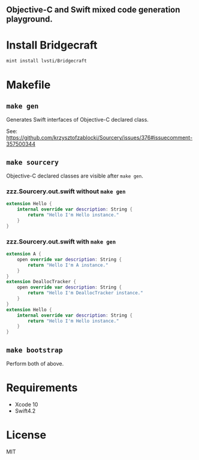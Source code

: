 Objective-C and Swift mixed code generation playground.
---

# Install Bridgecraft

```
mint install lvsti/Bridgecraft
```

# Makefile

## `make gen`

Generates Swift interfaces of Objective-C declared class.

See: https://github.com/krzysztofzablocki/Sourcery/issues/376#issuecomment-357500344

## `make sourcery`
Objective-C declared classes are visible after `make gen`.

### zzz.Sourcery.out.swift without `make gen`
```swift
extension Hello {
    internal override var description: String {
        return "Hello I'm Hello instance."
    }
}
```

### zzz.Sourcery.out.swift with `make gen`
```swift
extension A {
    open override var description: String {
        return "Hello I'm A instance."
    }
}
extension DeallocTracker {
    open override var description: String {
        return "Hello I'm DeallocTracker instance."
    }
}
extension Hello {
    internal override var description: String {
        return "Hello I'm Hello instance."
    }
}
```

## `make bootstrap`
Perform both of above.

# Requirements
- Xcode 10
- Swift4.2

# License
MIT
